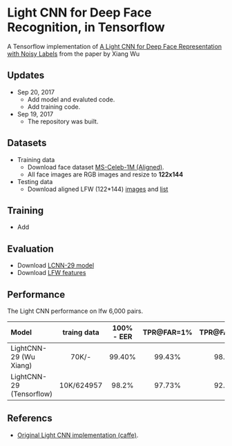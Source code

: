 #  Light CNN for Deep Face Recognition, in Tensorflow
A Tensorflow implementation of [A Light CNN for Deep Face Representation with Noisy Labels](https://arxiv.org/abs/1511.02683) from the paper by Xiang Wu 

## Updates
- Sep 20, 2017
	- Add model and evaluted code.
	- Add training code.
- Sep 19, 2017
	- The repository was built.


## Datasets
- Training data
	- Download face dataset [MS-Celeb-1M (Aligned)](http://www.msceleb.org/download/aligned).
	- All face images are RGB images and resize to **122x144** 
- Testing data
	- Download aligned LFW (122*144) [images](https://1drv.ms/u/s!AleP5K29t5x7ge88rngfpitnvpkZbw) and [list](https://1drv.ms/t/s!AleP5K29t5x7ge9DV6jfHo392ONwCA)

## Training 
- Add

## Evaluation
- Download [LCNN-29 model](https://1drv.ms/f/s!AleP5K29t5x7ge89GqB3Ue_Pe5rN3A)
- Download [LFW features](https://1drv.ms/u/s!AleP5K29t5x7ge9ElofW_tDzxCq5sw)

## Performance
The Light CNN performance on lfw 6,000 pairs.   

|   Model | traing data	|100% - EER | TPR@FAR=1%   | TPR@FAR=0.1%| TPR@FAR=0| 
| :------- | :----: | :----: | :---: | :---: |:---: | 
| LightCNN-29 (Wu Xiang)| 70K/-	|99.40% | 99.43% | 98.67% | 95.70% |
| LightCNN-29 (Tensorflow)|10K/624957	| 98.2% |    97.73%    |    92.26%  |    60.53%  | 


## Referencs
- [Original Light CNN implementation (caffe)](https://github.com/AlfredXiangWu/face_verification_experiment).
